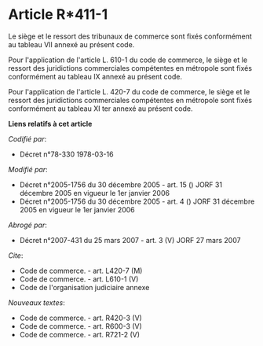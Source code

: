 # Article R*411-1

Le siège et le ressort des tribunaux de commerce sont fixés conformément au tableau VII annexé au présent code.

Pour l'application de l'article L. 610-1 du code de commerce, le siège et le ressort des juridictions commerciales
compétentes en métropole sont fixés conformément au tableau IX annexé au présent code.

Pour l'application de l'article L. 420-7 du code de commerce, le siège et le ressort des juridictions commerciales
compétentes en métropole sont fixés conformément au tableau XI ter annexé au présent code.

**Liens relatifs à cet article**

_Codifié par_:

  - Décret n°78-330 1978-03-16

_Modifié par_:

  - Décret n°2005-1756 du 30 décembre 2005 - art. 15 () JORF 31 décembre 2005 en vigueur le 1er janvier 2006
  - Décret n°2005-1756 du 30 décembre 2005 - art. 4 () JORF 31 décembre 2005 en vigueur le 1er janvier 2006

_Abrogé par_:

  - Décret n°2007-431 du 25 mars 2007 - art. 3 (V) JORF 27 mars 2007

_Cite_:

  - Code de commerce. - art. L420-7 (M)
  - Code de commerce. - art. L610-1 (V)
  - Code de l'organisation judiciaire annexe

_Nouveaux textes_:

  - Code de commerce. - art. R420-3 (V)
  - Code de commerce. - art. R600-3 (V)
  - Code de commerce. - art. R721-2 (V)
